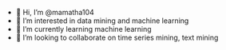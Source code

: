 - 👋 Hi, I’m @mamatha104
- 👀 I’m interested in data mining and machine learning
- 🌱 I’m currently learning machine learning
- 💞️ I’m looking to collaborate on time series mining, text mining


<!---
mamatha104/mamatha104 is a ✨ special ✨ repository because its `README.md` (this file) appears on your GitHub profile.
You can click the Preview link to take a look at your changes.
--->
